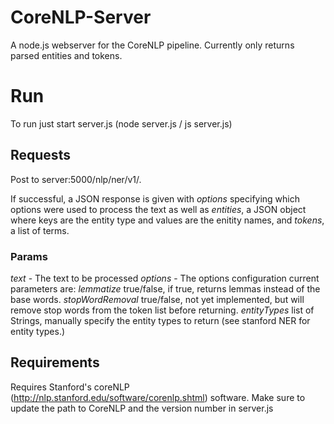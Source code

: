 # CoreNLP-Server

A node.js webserver for the CoreNLP pipeline. Currently only returns parsed entities and tokens.


# Run

To run just start server.js (node server.js / js server.js)

## Requests
Post to server:5000/nlp/ner/v1/.

If successful, a JSON response is given with *options* specifying which options were used to process the text as well as
*entities*, a JSON object where keys are the entity type and values are the enitity names, and *tokens*, a list of terms.

### Params

*text* - The text to be processed
*options* - The options configuration current parameters are:
    *lemmatize* true/false, if true, returns lemmas instead of the base words.
    *stopWordRemoval* true/false, not yet implemented, but will remove stop words from the token list before returning.
    *entityTypes* list of Strings, manually specify the entity types to return (see stanford NER for entity types.)


## Requirements

Requires Stanford's coreNLP (http://nlp.stanford.edu/software/corenlp.shtml) software.
Make sure to update the path to CoreNLP and the version number in server.js




